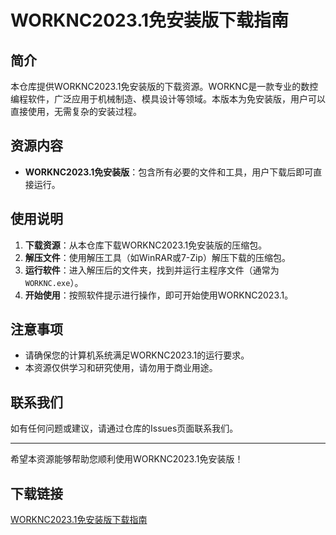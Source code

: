 # WORKNC2023.1免安装版下载指南

## 简介
本仓库提供WORKNC2023.1免安装版的下载资源。WORKNC是一款专业的数控编程软件，广泛应用于机械制造、模具设计等领域。本版本为免安装版，用户可以直接使用，无需复杂的安装过程。

## 资源内容
- **WORKNC2023.1免安装版**：包含所有必要的文件和工具，用户下载后即可直接运行。

## 使用说明
1. **下载资源**：从本仓库下载WORKNC2023.1免安装版的压缩包。
2. **解压文件**：使用解压工具（如WinRAR或7-Zip）解压下载的压缩包。
3. **运行软件**：进入解压后的文件夹，找到并运行主程序文件（通常为`WORKNC.exe`）。
4. **开始使用**：按照软件提示进行操作，即可开始使用WORKNC2023.1。

## 注意事项
- 请确保您的计算机系统满足WORKNC2023.1的运行要求。
- 本资源仅供学习和研究使用，请勿用于商业用途。

## 联系我们
如有任何问题或建议，请通过仓库的Issues页面联系我们。

---

希望本资源能够帮助您顺利使用WORKNC2023.1免安装版！

## 下载链接

[WORKNC2023.1免安装版下载指南](https://pan.quark.cn/s/e1d4bc556232)